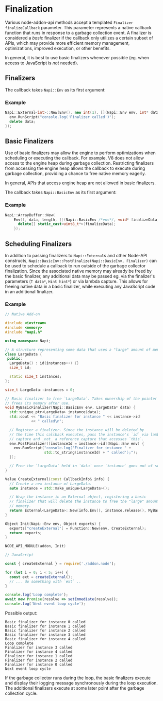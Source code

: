# Finalization

Various node-addon-api methods accept a templated `Finalizer finalizeCallback`
parameter. This parameter represents a native callback function that runs in
response to a garbage collection event. A finalizer is considered a _basic_
finalizer if the callback only utilizes a certain subset of APIs, which may
provide more efficient memory management, optimizations, improved execution, or
other benefits.

In general, it is best to use basic finalizers whenever possible (eg. when
access to JavaScript is _not_ needed).

## Finalizers

The callback takes `Napi::Env` as its first argument:

### Example

```cpp
Napi::External<int>::New(Env(), new int(1), [](Napi::Env env, int* data) {
  env.RunScript("console.log('Finalizer called')");
  delete data;
});
```

## Basic Finalizers

Use of basic finalizers may allow the engine to perform optimizations when
scheduling or executing the callback. For example, V8 does not allow access to
the engine heap during garbage collection. Restricting finalizers from accessing
the engine heap allows the callback to execute during garbage collection,
providing a chance to free native memory eagerly.

In general, APIs that access engine heap are not allowed in basic finalizers.

The callback takes `Napi::BasicEnv` as its first argument:

### Example

```cpp
Napi::ArrayBuffer::New(
    Env(), data, length, [](Napi::BasicEnv /*env*/, void* finalizeData) {
      delete[] static_cast<uint8_t*>(finalizeData);
    });
```

## Scheduling Finalizers

In addition to passing finalizers to `Napi::External`s and other Node-API
constructs, `Napi::BasicEnv::PostFinalize(Napi::BasicEnv, Finalizer)` can be
used to schedule a callback to run outside of the garbage collector
finalization. Since the associated native memory may already be freed by the
basic finalizer, any additional data may be passed eg. via the finalizer's
parameters (`T data*`, `Hint hint*`) or via lambda capture. This allows for
freeing native data in a basic finalizer, while executing any JavaScript code in
an additional finalizer.

### Example

```cpp
// Native Add-on

#include <iostream>
#include <memory>
#include "napi.h"

using namespace Napi;

// A structure representing some data that uses a "large" amount of memory.
class LargeData {
 public:
  LargeData() : id(instances++) {}
  size_t id;

  static size_t instances;
};

size_t LargeData::instances = 0;

// Basic finalizer to free `LargeData`. Takes ownership of the pointer and
// frees its memory after use.
void MyBasicFinalizer(Napi::BasicEnv env, LargeData* data) {
  std::unique_ptr<LargeData> instance(data);
  std::cout << "Basic finalizer for instance " << instance->id
            << " called\n";

  // Register a finalizer. Since the instance will be deleted by
  // the time this callback executes, pass the instance's `id` via lambda copy
  // capture and _not_ a reference capture that accesses `this`.
  env.PostFinalizer([instanceId = instance->id](Napi::Env env) {
    env.RunScript("console.log('Finalizer for instance " +
                  std::to_string(instanceId) + " called');");
  });

  // Free the `LargeData` held in `data` once `instance` goes out of scope.
}

Value CreateExternal(const CallbackInfo& info) {
  // Create a new instance of LargeData.
  auto instance = std::make_unique<LargeData>();

  // Wrap the instance in an External object, registering a basic
  // finalizer that will delete the instance to free the "large" amount of
  // memory.
  return External<LargeData>::New(info.Env(), instance.release(), MyBasicFinalizer);
}

Object Init(Napi::Env env, Object exports) {
  exports["createExternal"] = Function::New(env, CreateExternal);
  return exports;
}

NODE_API_MODULE(addon, Init)
```

```js
// JavaScript

const { createExternal } = require('./addon.node');

for (let i = 0; i < 5; i++) {
  const ext = createExternal();
  // ... do something with `ext` ..
}

console.log('Loop complete');
await new Promise(resolve => setImmediate(resolve));
console.log('Next event loop cycle');
```

Possible output:

```
Basic finalizer for instance 0 called
Basic finalizer for instance 1 called
Basic finalizer for instance 2 called
Basic finalizer for instance 3 called
Basic finalizer for instance 4 called
Loop complete
Finalizer for instance 3 called
Finalizer for instance 4 called
Finalizer for instance 1 called
Finalizer for instance 2 called
Finalizer for instance 0 called
Next event loop cycle
```

If the garbage collector runs during the loop, the basic finalizers execute and
display their logging message synchronously during the loop execution. The
additional finalizers execute at some later point after the garbage collection
cycle.
